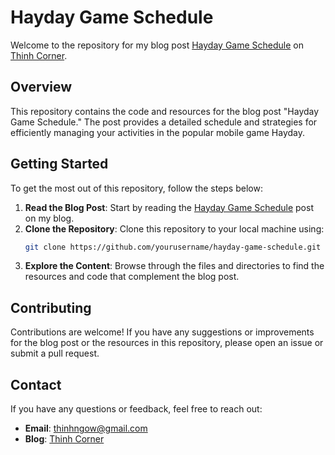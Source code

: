 # Hayday Game Schedule

Welcome to the repository for my blog post [Hayday Game Schedule](https://thinhcorner.com/blog/hayday-game-schedule) on [Thinh Corner](https://thinhcorner.com).

## Overview

This repository contains the code and resources for the blog post "Hayday Game Schedule." The post provides a detailed schedule and strategies for efficiently managing your activities in the popular mobile game Hayday.

## Getting Started

To get the most out of this repository, follow the steps below:

1. **Read the Blog Post**: Start by reading the [Hayday Game Schedule](https://thinhcorner.com/blog/hayday-game-schedule) post on my blog.
2. **Clone the Repository**: Clone this repository to your local machine using:
    ```bash
    git clone https://github.com/yourusername/hayday-game-schedule.git
    ```
3. **Explore the Content**: Browse through the files and directories to find the resources and code that complement the blog post.


## Contributing

Contributions are welcome! If you have any suggestions or improvements for the blog post or the resources in this repository, please open an issue or submit a pull request.

## Contact

If you have any questions or feedback, feel free to reach out:

- **Email**: thinhngow@gmail.com
- **Blog**: [Thinh Corner](https://thinhcorner.com)

